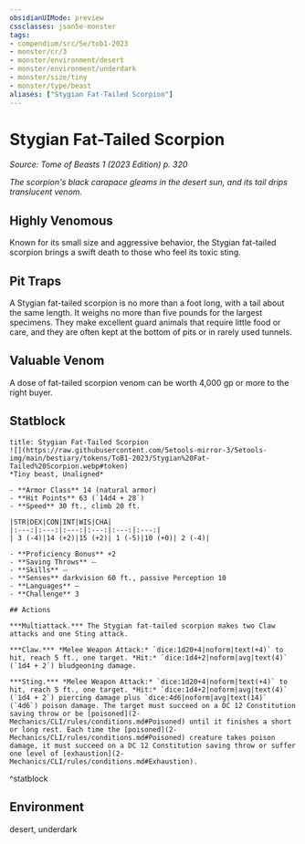 ```yaml
---
obsidianUIMode: preview
cssclasses: json5e-monster
tags:
- compendium/src/5e/tob1-2023
- monster/cr/3
- monster/environment/desert
- monster/environment/underdark
- monster/size/tiny
- monster/type/beast
aliases: ["Stygian Fat-Tailed Scorpion"]
---
```

# Stygian Fat-Tailed Scorpion
*Source: Tome of Beasts 1 (2023 Edition) p. 320*  

*The scorpion's black carapace gleams in the desert sun, and its tail drips translucent venom.*

## Highly Venomous

Known for its small size and aggressive behavior, the Stygian fat-tailed scorpion brings a swift death to those who feel its toxic sting.

## Pit Traps

A Stygian fat-tailed scorpion is no more than a foot long, with a tail about the same length. It weighs no more than five pounds for the largest specimens. They make excellent guard animals that require little food or care, and they are often kept at the bottom of pits or in rarely used tunnels.

## Valuable Venom

A dose of fat-tailed scorpion venom can be worth 4,000 gp or more to the right buyer.

## Statblock

```ad-statblock
title: Stygian Fat-Tailed Scorpion
![](https://raw.githubusercontent.com/5etools-mirror-3/5etools-img/main/bestiary/tokens/ToB1-2023/Stygian%20Fat-Tailed%20Scorpion.webp#token)
*Tiny beast, Unaligned*

- **Armor Class** 14 (natural armor)
- **Hit Points** 63 (`14d4 + 28`)
- **Speed** 30 ft., climb 20 ft.

|STR|DEX|CON|INT|WIS|CHA|
|:---:|:---:|:---:|:---:|:---:|:---:|
| 3 (-4)|14 (+2)|15 (+2)| 1 (-5)|10 (+0)| 2 (-4)|

- **Proficiency Bonus** +2
- **Saving Throws** ⏤
- **Skills** ⏤
- **Senses** darkvision 60 ft., passive Perception 10
- **Languages** —
- **Challenge** 3

## Actions

***Multiattack.*** The Stygian fat-tailed scorpion makes two Claw attacks and one Sting attack.

***Claw.*** *Melee Weapon Attack:* `dice:1d20+4|noform|text(+4)` to hit, reach 5 ft., one target. *Hit:* `dice:1d4+2|noform|avg|text(4)` (`1d4 + 2`) bludgeoning damage.

***Sting.*** *Melee Weapon Attack:* `dice:1d20+4|noform|text(+4)` to hit, reach 5 ft., one target. *Hit:* `dice:1d4+2|noform|avg|text(4)` (`1d4 + 2`) piercing damage plus `dice:4d6|noform|avg|text(14)` (`4d6`) poison damage. The target must succeed on a DC 12 Constitution saving throw or be [poisoned](2-Mechanics/CLI/rules/conditions.md#Poisoned) until it finishes a short or long rest. Each time the [poisoned](2-Mechanics/CLI/rules/conditions.md#Poisoned) creature takes poison damage, it must succeed on a DC 12 Constitution saving throw or suffer one level of [exhaustion](2-Mechanics/CLI/rules/conditions.md#Exhaustion).
```
^statblock

## Environment

desert, underdark